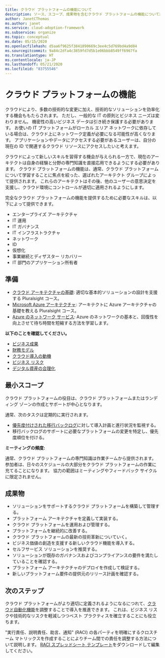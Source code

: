 ```yaml
---
title: クラウド プラットフォームの機能について
description: ソース、スコープ、成果物を含むクラウド プラットフォームの機能について説明します。
author: JanetCThomas
ms.author: janet
ms.service: cloud-adoption-framework
ms.subservice: organize
ms.topic: conceptual
ms.date: 05/15/2020
ms.openlocfilehash: d5aa6f9625f3841890669c3ee4c5d769bd4a9d84
ms.sourcegitcommit: 9a84c2dfa4c3859fd7d5b1e06bbb8549ff6967fa
ms.translationtype: HT
ms.contentlocale: ja-JP
ms.lasthandoff: 05/21/2020
ms.locfileid: "83755546"
---
```

# <a name="cloud-platform-functions"></a>クラウド プラットフォームの機能

クラウドにより、多数の技術的な変更に加え、技術的なソリューションを効率化する機会ももたらされます。 ただし、一般的な IT の原則とビジネス ニーズは変わりません。 機密性の高いビジネス データは引き続き保護する必要があります。 お使いの IT プラットフォームがローカル エリア ネットワークに依存している場合は、クラウド上にネットワーク定義が必要になる可能性が高くなります。 アプリケーションやデータにアクセスする必要があるユーザーは、自分の現在の ID で関連するクラウド リソースにアクセスしたいと考えます。

クラウドによって新しいスキルを習得する機会が与えられる一方で、現在のアーキテクトは自身の経験と分野の専門知識を直接応用できるようにする必要があります。 クラウド プラットフォームの機能は、通常、クラウド プラットフォームについて学習することに焦点を絞った、選ばれたアーキテクト グループによって提供されます。 これらのアーキテクトはその後、他のユーザーの意思決定を支援し、クラウド環境にコントロールが適切に適用されるようにします。

完全なクラウド プラットフォームの機能を提供するために必要なスキルは、以下によって提供できます。

- エンタープライズ アーキテクチャ
- IT 運用
- IT ガバナンス
- IT インフラストラクチャ
- ネットワーク
- ID
- 仮想化
- 事業継続とディザスター リカバリー
- IT 部門のアプリケーション所有者

## <a name="preparation"></a>準備

- [クラウド アーキテクチャの基礎](https://www.pluralsight.com/courses/cloud-architecture-foundations): 適切な基本的ソリューションの設計を支援する Pluralsight コース。
- [Microsoft Azure アーキテクチャ](https://www.pluralsight.com/courses/cloud-architecture-foundations): アーキテクトに Azure アーキテクチャの基礎を教える Pluralsight コース。
- [Azure のネットワーク サービス](https://docs.microsoft.com/learn/modules/intro-to-azure-networking): Azure のネットワークの基本と、回復性を向上させて待ち時間を短縮する方法を学習します。

**以下のことを確認してください。**

- [ビジネス成果](../strategy/business-outcomes/index.md)
- [財務モデル](../strategy/financial-models.md)
- [クラウド導入の動機](../strategy/motivations.md)
- [ビジネス リスク](../govern/policy-compliance/risk-tolerance.md)
- [デジタル資産の合理化](../digital-estate/index.md)

## <a name="minimum-scope"></a>最小スコープ

クラウド プラットフォームの役目は、クラウド プラットフォームまたはランディング ゾーンの作成とサポートが中心となります。

通常、次のタスクは定期的に実行されます。

- [優先度付けされた移行バックログ](../migrate/migration-considerations/assess/release-iteration-backlog.md)に対して導入計画と進行状況を監視する。
- 移行バックログのサポートに必要なプラットフォームの変更を特定し、優先度順位を付ける。

**ミーティングの頻度:**

通常、クラウド プラットフォームの専門知識は作業チームから提供されます。 参加者は、日々のスケジュールの大部分をクラウド プラットフォームの作業に充てることになります。 協力の範囲はミーティングやフィードバック サイクルに限定されません。

## <a name="deliverables"></a>成果物

- ソリューションをサポートするクラウド プラットフォームを構築して管理する。
- プラットフォーム アーキテクチャを定義して実装する。
- クラウド プラットフォームを運用および管理する。
- プラットフォームを継続的に改善する。
- クラウド プラットフォームの最新の技術革新についていく。
- ビジネス価値の創造を支援する新しいクラウド機能を導入する。
- セルフサービス ソリューションを推奨する。
- ソリューションが既存のガバナンスおよびコンプライアンスの要件を満たしていることを確認する。
- プラットフォーム アーキテクチャのデプロイを作成して検証する。
- 新しいプラットフォーム要件の提供元のリリース計画を確認する。

## <a name="next-steps"></a>次のステップ

クラウド プラットフォームがより適切に定義されるようになるにつれて、[クラウド自動化機能](./cloud-automation.md)を調整することで導入を推進できます。 これは、ビジネス リスクや技術的なリスクを軽減しつつベスト プラクティスを確立することにも役立ちます。

"実行責任、説明責任、助言、通知" (RACI) の各パーティを明確にするクロスチーム マトリックスを作成することによりチーム間での責任を調整する方法について説明します。 [RACI スプレッドシート テンプレート](https://archcenter.blob.core.windows.net/cdn/fusion/management/raci-template.xlsx)をダウンロードして編集してください。

